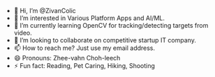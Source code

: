 - 👋 Hi, I’m @ZivanColic
- 👀 I’m interested in Various Platform Apps and AI/ML.
- 🌱 I’m currently learning OpenCV for tracking/detecting targets from video.
- 💞️ I’m looking to collaborate on competitive startup IT company.
- 📫 How to reach me? Just use my email address.
- 😄 Pronouns: Zhee-vahn Choh-leech
- ⚡ Fun fact: Reading, Pet Caring, Hiking, Shooting

<!---
ZivanColic/ZivanColic is a ✨ special ✨ repository because its `README.md` (this file) appears on your GitHub profile.
You can click the Preview link to take a look at your changes.
--->

